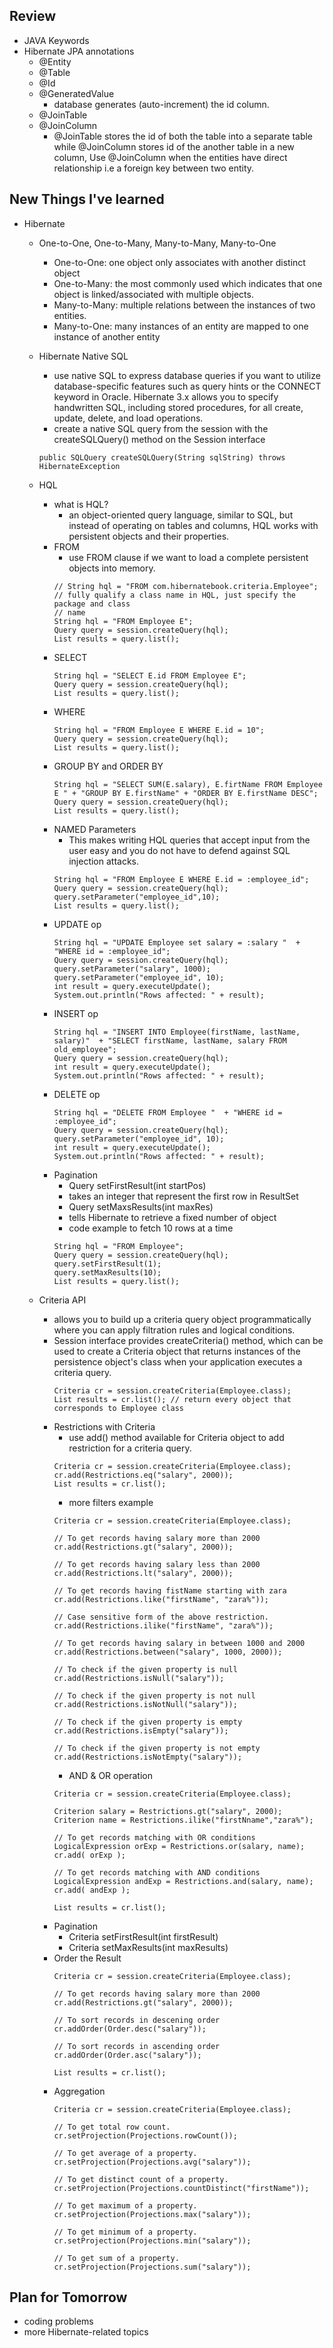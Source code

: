 ## Review 
- JAVA Keywords
- Hibernate JPA annotations
    - @Entity
    - @Table
    - @Id
    - @GeneratedValue
        - database generates (auto-increment) the id column.
    - @JoinTable
    - @JoinColumn
        - @JoinTable stores the id of both the table into a separate table while @JoinColumn stores id of the another table in a new column, Use @JoinColumn when the entities have direct relationship i.e a foreign key between two entity.


## New Things I've learned

- Hibernate
    - One-to-One, One-to-Many, Many-to-Many, Many-to-One
        - One-to-One: one object only associates with another distinct object
        - One-to-Many: the most commonly used which indicates that one object is linked/associated with multiple objects.
        - Many-to-Many: multiple relations between the instances of two entities.
        - Many-to-One: many instances of an entity are mapped to one instance of another entity
    - Hibernate Native SQL
        - use native SQL to express database queries if you want to utilize database-specific features such as query hints or the CONNECT keyword in Oracle. Hibernate 3.x allows you to specify handwritten SQL, including stored procedures, for all create, update, delete, and load operations.
        - create a native SQL query from the session with the createSQLQuery() method on the Session interface 
        ```
        public SQLQuery createSQLQuery(String sqlString) throws HibernateException
        ```

    - HQL
        - what is HQL?
            - an object-oriented query language, similar to SQL, but instead of operating on tables and columns, HQL works with persistent objects and their properties.
        - FROM
            - use FROM clause if we want to load a complete persistent objects into memory.
            ```
            // String hql = "FROM com.hibernatebook.criteria.Employee"; 
            // fully qualify a class name in HQL, just specify the package and class 
            // name
            String hql = "FROM Employee E";
            Query query = session.createQuery(hql);
            List results = query.list();
            ```
        - SELECT
            ```
            String hql = "SELECT E.id FROM Employee E";
            Query query = session.createQuery(hql);
            List results = query.list();
            ```
        - WHERE
            ```
            String hql = "FROM Employee E WHERE E.id = 10";
            Query query = session.createQuery(hql);
            List results = query.list();
            ```
        - GROUP BY and ORDER BY
            ```
            String hql = "SELECT SUM(E.salary), E.firtName FROM Employee E " + "GROUP BY E.firstName" + "ORDER BY E.firstName DESC";
            Query query = session.createQuery(hql);
            List results = query.list();
            ```
        - NAMED Parameters
            - This makes writing HQL queries that accept input from the user easy and you do not have to defend against SQL injection attacks.
            ```
            String hql = "FROM Employee E WHERE E.id = :employee_id";
            Query query = session.createQuery(hql);
            query.setParameter("employee_id",10);
            List results = query.list();
            ```
        - UPDATE op
            ```
            String hql = "UPDATE Employee set salary = :salary "  + "WHERE id = :employee_id";
            Query query = session.createQuery(hql);
            query.setParameter("salary", 1000);
            query.setParameter("employee_id", 10);
            int result = query.executeUpdate();
            System.out.println("Rows affected: " + result);
            ```
        - INSERT op
            ```
            String hql = "INSERT INTO Employee(firstName, lastName, salary)"  + "SELECT firstName, lastName, salary FROM old_employee";
            Query query = session.createQuery(hql);
            int result = query.executeUpdate();
            System.out.println("Rows affected: " + result);
            ```
        - DELETE op
            ```
            String hql = "DELETE FROM Employee "  + "WHERE id = :employee_id";
            Query query = session.createQuery(hql);
            query.setParameter("employee_id", 10);
            int result = query.executeUpdate();
            System.out.println("Rows affected: " + result);
            ```
        - Pagination
            - Query setFirstResult(int startPos)
            - takes an integer that represent the first row in ResultSet
            - Query setMaxsResults(int maxRes)
            - tells Hibernate to retrieve a fixed number of object
            - code example to fetch 10 rows at a time
            ```
            String hql = "FROM Employee";
            Query query = session.createQuery(hql);
            query.setFirstResult(1);
            query.setMaxResults(10);
            List results = query.list();
            ```

    - Criteria API
        - allows you to build up a criteria query object programmatically where you can apply filtration rules and logical conditions.
        - Session interface provides createCriteria() method, which can be used to create a Criteria object that returns instances of the persistence object's class when your application executes a criteria query.
            ```
            Criteria cr = session.createCriteria(Employee.class);
            List results = cr.list(); // return every object that corresponds to Employee class
            ```
        - Restrictions with Criteria
            - use add() method available for Criteria object to add restriction for a criteria query.
            ```
            Criteria cr = session.createCriteria(Employee.class);
            cr.add(Restrictions.eq("salary", 2000));
            List results = cr.list();
            ```
            - more filters example
            ```
            Criteria cr = session.createCriteria(Employee.class);

            // To get records having salary more than 2000
            cr.add(Restrictions.gt("salary", 2000));

            // To get records having salary less than 2000
            cr.add(Restrictions.lt("salary", 2000));

            // To get records having fistName starting with zara
            cr.add(Restrictions.like("firstName", "zara%"));

            // Case sensitive form of the above restriction.
            cr.add(Restrictions.ilike("firstName", "zara%"));

            // To get records having salary in between 1000 and 2000
            cr.add(Restrictions.between("salary", 1000, 2000));

            // To check if the given property is null
            cr.add(Restrictions.isNull("salary"));

            // To check if the given property is not null
            cr.add(Restrictions.isNotNull("salary"));

            // To check if the given property is empty
            cr.add(Restrictions.isEmpty("salary"));

            // To check if the given property is not empty
            cr.add(Restrictions.isNotEmpty("salary"));

            ```
            - AND & OR operation
            ```
            Criteria cr = session.createCriteria(Employee.class);

            Criterion salary = Restrictions.gt("salary", 2000);
            Criterion name = Restrictions.ilike("firstNname","zara%");

            // To get records matching with OR conditions
            LogicalExpression orExp = Restrictions.or(salary, name);
            cr.add( orExp );

            // To get records matching with AND conditions
            LogicalExpression andExp = Restrictions.and(salary, name);
            cr.add( andExp );

            List results = cr.list();
            ```
        - Pagination
            - Criteria setFirstResult(int firstResult)
            - Criteria setMaxResults(int maxResults)
        - Order the Result
            ```
            Criteria cr = session.createCriteria(Employee.class);

            // To get records having salary more than 2000
            cr.add(Restrictions.gt("salary", 2000));

            // To sort records in descening order
            cr.addOrder(Order.desc("salary"));

            // To sort records in ascending order
            cr.addOrder(Order.asc("salary"));

            List results = cr.list();
            ```
        - Aggregation
            ```
            Criteria cr = session.createCriteria(Employee.class);

            // To get total row count.
            cr.setProjection(Projections.rowCount());

            // To get average of a property.
            cr.setProjection(Projections.avg("salary"));

            // To get distinct count of a property.
            cr.setProjection(Projections.countDistinct("firstName"));

            // To get maximum of a property.
            cr.setProjection(Projections.max("salary"));

            // To get minimum of a property.
            cr.setProjection(Projections.min("salary"));

            // To get sum of a property.
            cr.setProjection(Projections.sum("salary"));
            ```



## Plan for Tomorrow
- coding problems
- more Hibernate-related topics